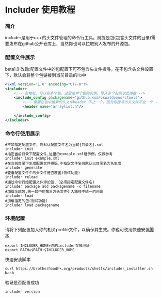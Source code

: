 # Includer 使用教程
### **简介**
includer是用于c++的头文件管理的命令行工具。前提是包(包含头文件的目录)需要发布在github公开仓库上，当然你也可以拉取别人发布的开源包。
### **配置文件展示**
beta1.0 改动:配置文件中的包配置下可不包含头文件搜寻，在不包含头文件设置下，默认会将整个包链接到当前目录的lib中
```xml
<?xml version="1.0" encoding="UTF-8"?>
<includer>
    <!-- 包地址，可以有多个包，这里是单个包的实例，导入多个包则以此类推 -->
    <include_config packagename="github.com/oswaldoooo/ctools">
        <!-- 需要在包中搜索的头文件header 不止一个，因为你搜寻的头文件不止一个 -->
        <header name="arraylist.h"/>
        
    </include_config>
</includer>
```
### 命令行使用展示
```shell
#不加指定配置文件，则默认配置文件名为当前{目录名}.xml
includer init
#指定当前目录下配置文件,这里的exmaple.xml是示例，仅做参考
includer init example.xml
#在当前目录下生成配置文件模版,不指定文件名则默认以目录名为名生成
includer generate
#查看配置文件中的头文件是否覆盖(测试功能)
includer reload
#通过命令行给配置文件添加包,（必须指定配置文件名)
includer package add packagename -c filename
#加载全部包,统一其中的第三方头文件引入路径不统一的问题
includer load
#加载指定的包(测试功能)
includer load packagename
```
### 环境配置
请将下列配置加入你的相关profile文件，以确保其生效。你也可使用快速安装[脚本](https://brotherhoodhk.org/products/shells/includer_installer.sh)
```shell
export INCLUDER_HOME=你的includer存放地址
export PATH=$PATH:$INCLUDER_HOME
```
快速安装脚本
```shell
curl https://brotherhoodhk.org/products/shells/includer_installer.sh bash
```
验证是否配置成功
```shell
includer version
```